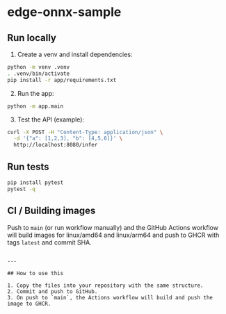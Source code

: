 # edge-onnx-sample

## Run locally

1. Create a venv and install dependencies:

```bash
python -m venv .venv
. .venv/bin/activate
pip install -r app/requirements.txt
````

2. Run the app:

```bash
python -m app.main
```

3. Test the API (example):

```bash
curl -X POST -H "Content-Type: application/json" \
  -d '{"a": [1,2,3], "b": [4,5,6]}' \
  http://localhost:8080/infer
```

## Run tests

```bash
pip install pytest
pytest -q
```

## CI / Building images

Push to `main` (or run workflow manually) and the GitHub Actions workflow will build images for linux/amd64 and linux/arm64 and push to GHCR with tags `latest` and commit SHA.

```

---

## How to use this

1. Copy the files into your repository with the same structure.
2. Commit and push to GitHub.
3. On push to `main`, the Actions workflow will build and push the image to GHCR.
